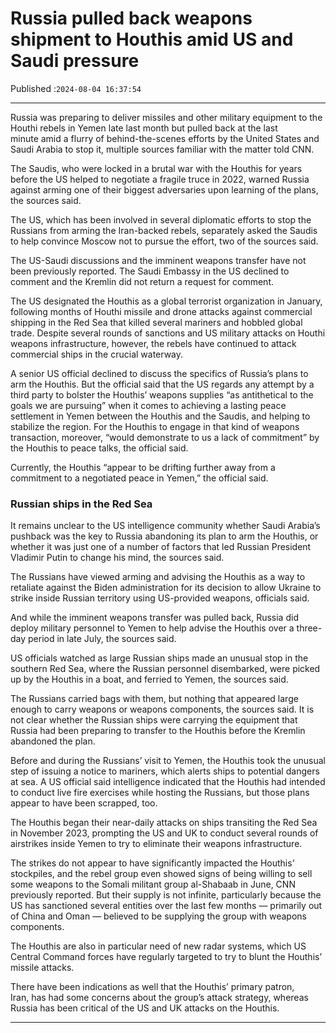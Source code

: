 # Russia pulled back weapons shipment to Houthis amid US and Saudi pressure

Published :`2024-08-04 16:37:54`

---

Russia was preparing to deliver missiles and other military equipment to the Houthi rebels in Yemen late last month but pulled back at the last minute amid a flurry of behind-the-scenes efforts by the United States and Saudi Arabia to stop it, multiple sources familiar with the matter told CNN.

The Saudis, who were locked in a brutal war with the Houthis for years before the US helped to negotiate a fragile truce in 2022, warned Russia against arming one of their biggest adversaries upon learning of the plans, the sources said.

The US, which has been involved in several diplomatic efforts to stop the Russians from arming the Iran-backed rebels, separately asked the Saudis to help convince Moscow not to pursue the effort, two of the sources said.

The US-Saudi discussions and the imminent weapons transfer have not been previously reported. The Saudi Embassy in the US declined to comment and the Kremlin did not return a request for comment.

The US designated the Houthis as a global terrorist organization in January, following months of Houthi missile and drone attacks against commercial shipping in the Red Sea that killed several mariners and hobbled global trade. Despite several rounds of sanctions and US military attacks on Houthi weapons infrastructure, however, the rebels have continued to attack commercial ships in the crucial waterway.

A senior US official declined to discuss the specifics of Russia’s plans to arm the Houthis. But the official said that the US regards any attempt by a third party to bolster the Houthis’ weapons supplies “as antithetical to the goals we are pursuing” when it comes to achieving a lasting peace settlement in Yemen between the Houthis and the Saudis, and helping to stabilize the region. For the Houthis to engage in that kind of weapons transaction, moreover, “would demonstrate to us a lack of commitment” by the Houthis to peace talks, the official said.

Currently, the Houthis “appear to be drifting further away from a commitment to a negotiated peace in Yemen,” the official said.

### Russian ships in the Red Sea

It remains unclear to the US intelligence community whether Saudi Arabia’s pushback was the key to Russia abandoning its plan to arm the Houthis, or whether it was just one of a number of factors that led Russian President Vladimir Putin to change his mind, the sources said.

The Russians have viewed arming and advising the Houthis as a way to retaliate against the Biden administration for its decision to allow Ukraine to strike inside Russian territory using US-provided weapons, officials said.

And while the imminent weapons transfer was pulled back, Russia did deploy military personnel to Yemen to help advise the Houthis over a three-day period in late July, the sources said.

US officials watched as large Russian ships made an unusual stop in the southern Red Sea, where the Russian personnel disembarked, were picked up by the Houthis in a boat, and ferried to Yemen, the sources said.

The Russians carried bags with them, but nothing that appeared large enough to carry weapons or weapons components, the sources said. It is not clear whether the Russian ships were carrying the equipment that Russia had been preparing to transfer to the Houthis before the Kremlin abandoned the plan.

Before and during the Russians’ visit to Yemen, the Houthis took the unusual step of issuing a notice to mariners, which alerts ships to potential dangers at sea. A US official said intelligence indicated that the Houthis had intended to conduct live fire exercises while hosting the Russians, but those plans appear to have been scrapped, too.

The Houthis began their near-daily attacks on ships transiting the Red Sea in November 2023, prompting the US and UK to conduct several rounds of airstrikes inside Yemen to try to eliminate their weapons infrastructure.

The strikes do not appear to have significantly impacted the Houthis’ stockpiles, and the rebel group even showed signs of being willing to sell some weapons to the Somali militant group al-Shabaab in June, CNN previously reported. But their supply is not infinite, particularly because the US has sanctioned several entities over the last few months — primarily out of China and Oman — believed to be supplying the group with weapons components.

The Houthis are also in particular need of new radar systems, which US Central Command forces have regularly targeted to try to blunt the Houthis’ missile attacks.

There have been indications as well that the Houthis’ primary patron, Iran, has had some concerns about the group’s attack strategy, whereas Russia has been critical of the US and UK attacks on the Houthis.

---

